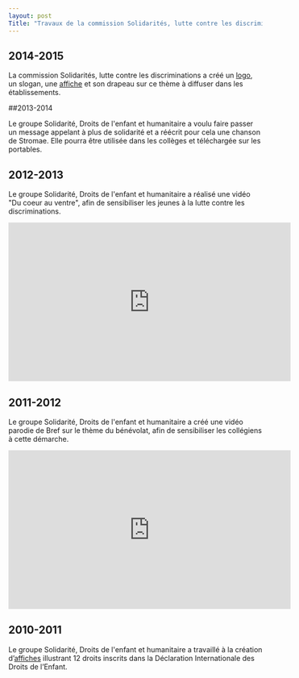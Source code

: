 ```yaml
---
layout: post
Title: "Travaux de la commission Solidarités, lutte contre les discriminations"
---
```


## 2014-2015

La commission Solidarités, lutte contre les discriminations a créé un [logo](http://www.gironde.fr/jcms/cgw_81163/cdj-2015-logo-commission-solidarite), un slogan, une [affiche](http://www.gironde.fr/jcms/cgw_81141/cdj-2015-affiche-commission-solidarite) et son drapeau sur ce thème à diffuser dans les établissements.

##2013-2014

Le groupe Solidarité, Droits de l'enfant et humanitaire a voulu faire passer un message appelant à plus de solidarité et a réécrit pour cela une chanson de Stromae. Elle pourra être utilisée dans les collèges et téléchargée sur les portables.

## 2012-2013

Le groupe Solidarité, Droits de l'enfant et humanitaire a réalisé une vidéo "Du coeur au ventre", afin de sensibiliser les jeunes à la lutte contre les discriminations.

<iframe width="560" height="315" src="https://www.youtube.com/embed/05r8EHYJVdI?rel=0" frameborder="0" allowfullscreen></iframe> 


## 2011-2012

Le groupe Solidarité, Droits de l'enfant et humanitaire a créé une vidéo parodie de Bref sur le thème du bénévolat, afin de sensibiliser les collégiens à cette démarche.

<iframe width="560" height="315" src="https://www.youtube.com/embed/L-5YaGO1NQ0?index=7&rel=0" frameborder="0" allowfullscreen></iframe> 


## 2010-2011

Le groupe Solidarité, Droits de l'enfant et humanitaire a travaillé à la création d’[affiches](http://www.gironde.fr/jcms/c_7019/12-affiches-droits-de-l-enfant) illustrant 12 droits inscrits dans la Déclaration Internationale des Droits de l’Enfant.

